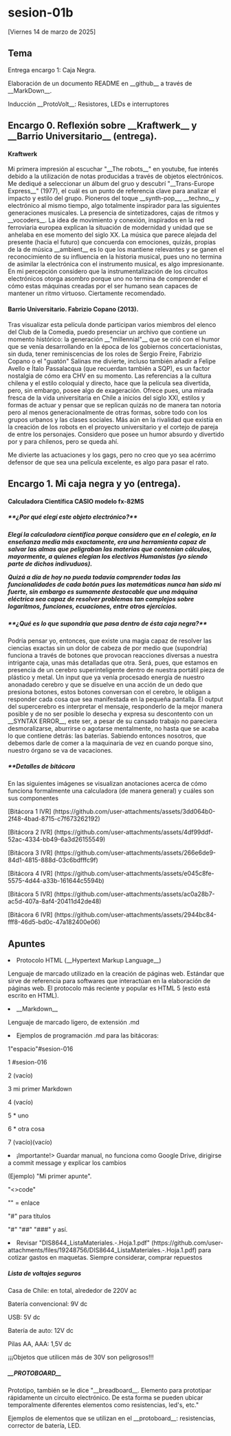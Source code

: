 # sesion-01b

<p>[Viernes 14 de marzo de 2025]</p>
<h2>Tema</h2>
  <p></p>Entrega encargo 1: Caja Negra.</p>
  <p>Elaboración de un documento README en __github__ a través de __MarkDown__.</p>
  <p>Inducción __ProtoVolt__: Resistores, LEDs e interruptores</p>
<h2>Encargo 0. Reflexión sobre __Kraftwerk__ y __Barrio Universitario__ (entrega).</h2>
  <h4> Kraftwerk</h4>
  <p>Mi primera impresión al escuchar "__The robots__" en youtube, fue interés debido a la utilización de notas producidas a través de objetos electrónicos. Me dediqué a seleccionar un álbum del gruo y descubrí "__Trans-Europe Express__" (1977), el cuál es un punto de referencia clave para analizar el impacto y estilo del grupo. Pioneros del toque __synth-pop__, __techno__ y electrónico al mismo tiempo, algo totalmente inspirador para las siguientes generaciones musicales. La presencia de sintetizadores, cajas de ritmos y __vocoders__.  La idea de movimiento y conexión, inspirados en la red ferroviaria europea explican la situación de modernidad y unidad que se anhelaba en ese momento del siglo XX. La música que parece alejada del presente (hacia el futuro) que concuerda con emociones, quizás, propias de la de música __ambient__ es lo que los mantiene relevantes y se ganen el reconocimiento de su influencia en la historia musical, pues uno no termina de asimilar la electrónica con el instrumento musical, es algo impresionante. En mi percepción considero que la instrumentalización de los circuitos electrónicos otorga asombro porque uno no termina de comprender el cómo estas máquinas creadas por el ser humano sean capaces de mantener un ritmo virtuoso. Ciertamente recomendado.</p>
  <h4> Barrio Universitario. Fabrizio Copano (2013).</h4>
  <p>Tras visualizar esta película donde participan varios miembros del elenco del Club de la Comedia, puedo presenciar un archivo que contiene un momento histórico: la generación __"millennial"__ que se crió con el humor que se venía desarrollando en la época de los gobiernos concertacionistas, sin duda, tener reminiscencias de los roles de Sergio Freire, Fabrizio Copano o el "guatón" Salinas me divierte, incluso también añadir a Felipe Avello e Ítalo Passalacqua (que recuerdan también a SQP), es un factor nostalgia de cómo era CHV en su momento. Las referencias a la cultura chilena y el estilo coloquial y directo, hace que la película sea divertida, pero, sin embargo, posee algo de exageración. Ofrece pues, una mirada fresca de la vida universitaria en Chile a inicios del siglo XXI, estilos y formas de actuar y pensar que se replican quizás no de manera tan notoria pero al menos generacionalmente de otras formas, sobre todo con los grupos urbanos y las clases sociales. Más aún en la rivalidad que existía en la creación de los robots en el proyecto universitario y el cortejo de pareja de entre los personajes. Considero que posee un humor absurdo y divertido por y para chilenos, pero se queda ahí.</p>
  <p>Me divierte las actuaciones y los gags, pero no creo que yo sea acérrimo defensor de que sea una película excelente, es algo para pasar el rato.</p>
<h2>Encargo 1. Mi caja negra y yo (entrega).</h2>
  <h4>Calculadora Científica CASIO modelo fx-82MS</h4>
  <h5>**¿Por qué elegí este objeto electrónico?**<h5>
<p> Elegí la calculadora científica porque considero que en el colegio, en la enseñanza media más exactamente, era una herramienta capaz de salvar las almas que peligraban las materias que contenían cálculos, mayormente, a quienes elegían los electivos Humanistas (yo siendo parte de dichos indivuduos).</p>
<p>Quizá a día de hoy no pueda todavía comprender todas las funcionalidades de cada botón pues las matemáticas nunca han sido mi fuerte, sin embargo es sumamente destacable que una máquina eléctrica sea capaz de resolver problemas tan complejos sobre logaritmos, funciones, ecuaciones, entre otros ejercicios.</p>
  <h5>**¿Qué es lo que supondría que pasa dentro de ésta caja negra?**</h5>
  <p>Podría pensar yo, entonces, que existe una magia capaz de resolver las ciencias exactas sin un dolor de cabeza de por medio que (supondría) funciona a través de botones que provocan reacciones diversas a nuestra intrigante caja, unas más detalladas que otra. Será, pues, que estamos en presencia de un cerebro superinteligente dentro de nuestra portátil pieza de plástico y metal. Un input que ya venía procesado energía de nuestro anonadado cerebro y que se disuelve en una acción de un dedo que presiona botones, estos botones conversan con el cerebro, le obligan a responder cada cosa que sea manifestada en la pequeña pantalla. El output del supercerebro es interpretar el mensaje, responderlo de la mejor manera posible y de no ser posible lo desecha y expresa su descontento con un __SYNTAX ERROR__, este ser, a pesar de su cansado trabajo no pareciera desmoralizarse, aburrirse o agotarse mentalmente, no hasta que se acaba lo que contiene detrás: las baterías. Sabiendo entonces nosotros, que debemos darle de comer a la maquinaria de vez en cuando porque sino, nuestro órgano se va de vacaciones. </p>
  <h5>**Detalles de bitácora</h5>
  <p>En las siguientes imágenes se visualizan anotaciones acerca de cómo funciona formalmente una calculadora (de manera general) y cuáles son sus componentes</p>
  <p>[Bitácora 1 IVR] (https://github.com/user-attachments/assets/3dd064b0-2f48-4bad-8715-c7f673262192)</p>
  <p>[Bitácora 2 IVR] (https://github.com/user-attachments/assets/4df99ddf-52ac-4334-bb49-6a3d26155549)</p>
  <p>[Bitácora 3 IVR] (https://github.com/user-attachments/assets/266e6de9-84d1-4815-888d-03c6bdfffc9f)</p>
  <p>[Bitácora 4 IVR] (https://github.com/user-attachments/assets/e045c8fe-5575-4d44-a33b-161644c5594b)</p>
  <p>[Bitácora 5 IVR] (https://github.com/user-attachments/assets/ac0a28b7-ac5d-407a-8af4-20411d42de48)</p>
  <p>[Bitácora 6 IVR] (https://github.com/user-attachments/assets/2944bc84-fff8-46d5-bd0c-47a182400e06)</p>
<h2>Apuntes</h2>
  <li>Protocolo HTML (__Hypertext Markup Language__)</li>
  <p>Lenguaje de marcado utilizado en la creación de páginas web. Estándar que sirve de referencia para softwares que interactúan en la elaboración de páginas web. El protocolo más reciente y popular es HTML 5 (esto está escrito en HTML).</p>
  <li>__Markdown__</li>
  <p>Lenguaje de marcado ligero, de extensión .md</p>
  <li>Ejemplos de programación .md para las bitácoras:</li>
  <p>1"espacio"#sesion-016</p>
  <p>1 #sesion-016</p>
  <p>2 (vacío)</p>
  <p>3 mi primer Markdown</p>
  <p>4 (vacío)</p>
  <p>5 * uno</p>
  <p>6 * otra cosa</p>
  <p>7 (vacío)(vacío)</p>
  <li>¡Importante!> Guardar manual, no funciona como Google Drive, dirigirse a commit message y explicar los cambios</li>
  <p>(Ejemplo) "Mi primer apunte".</p>
  <p>"<>code"</p>
  <p>"<https://página.com>" = enlace</p>
  <p> "#" para títulos</p>
  <p> "#" "##" "###" y así.</p>
  <li>Revisar "DIS8644_ListaMateriales.-.Hoja.1.pdf" (https://github.com/user-attachments/files/19248756/DIS8644_ListaMateriales.-.Hoja.1.pdf) para cotizar gastos en maquetas. Siempre considerar, comprar repuestos</li>
  <h5>Lista de voltajes seguros</h5>
  <p>Casa de Chile: en total, alrededor de 220V ac</p>
  <p>Batería convencional: 9V dc</p>
  <p>USB: 5V dc</p>
  <p>Batería de auto: 12V dc</p>
  <p>Pilas AA, AAA: 1,5V dc</p>
<p>¡¡¡Objetos que utilicen más de 30V son peligrosos!!!</p>
<h5>__PROTOBOARD__</h5>
<p>Prototipo, también se le dice "__breadboard__. Elemento para prototipar rápidamente un circuito electrónico. De esta forma se pueden ubicar temporalmente diferentes elementos como resistencias, led's, etc."</p>
<p>Ejemplos de elementos que se utilizan en el __protoboard__: resistencias, corrector de batería, LED.</p>
<html>
    <body>

</body>
</html>
